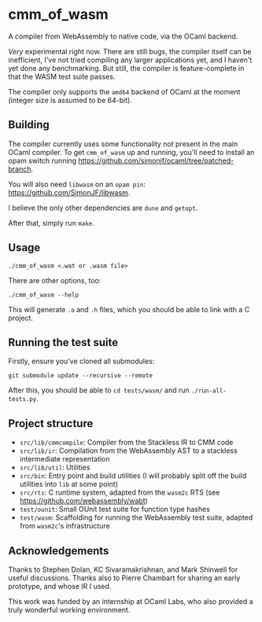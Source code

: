 # cmm_of_wasm

A compiler from WebAssembly to native code, via the OCaml backend.

*Very* experimental right now. There are still bugs, the compiler itself can be inefficient, I've not tried compiling any larger applications yet, and I haven't yet done any benchmarking. But still, the compiler is feature-complete in that the WASM test suite passes.

The compiler only supports the `amd64` backend of OCaml at the moment (integer size is assumed to be 64-bit).

## Building

The compiler currently uses some functionality not present in the main OCaml compiler. To get `cmm_of_wasm` up and running, you'll need to install an opam switch running https://github.com/simonjf/ocaml/tree/patched-branch.

You will also need `libwasm` on an `opam pin`: https://github.com/SimonJF/libwasm.

I believe the only other dependencies are `dune` and `getopt`.

After that, simply run `make`.

## Usage

`./cmm_of_wasm <.wat or .wasm file>`

There are other options, too:

`./cmm_of_wasm --help`

This will generate `.o` and `.h` files, which you should be able to link with a C project.

## Running the test suite

Firstly, ensure you've cloned all submodules:

`git submodule update --recursive --remote`

After this, you should be able to `cd tests/wasm/` and run `./run-all-tests.py`.

## Project structure

  * `src/lib/cmmcompile`: Compiler from the Stackless IR to CMM code
  * `src/lib/ir`: Compilation from the WebAssembly AST to a stackless intermediate representation
  * `src/lib/util`: Utilities
  * `src/bin`: Entry point and build utilities (I will probably split off the build utilities into `lib` at some point)
  * `src/rts`: C runtime system, adapted from the `wasm2c` RTS (see https://github.com/webassembly/wabt)
  * `test/ounit`: Small OUnit test suite for function type hashes
  * `test/wasm`: Scaffolding for running the WebAssembly test suite, adapted from `wasm2c`'s infrastructure

## Acknowledgements

Thanks to Stephen Dolan, KC Sivaramakrishnan, and Mark Shinwell for useful discussions. Thanks also to Pierre Chambart for sharing an early prototype, and whose IR I used.

This work was funded by an internship at OCaml Labs, who also provided a truly wonderful working environment.

